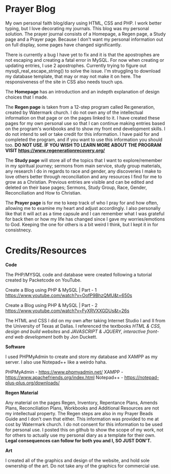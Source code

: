 # Prayer Blog
My own personal faith blog/diary using HTML, CSS and PHP. I work better typing, but I love decorating my journals. This blog was my personal solution. The prayer journal consists of a Homepage, a Regen page, a Study page and a Prayer page. Because I don't want my personal information out on full display, some pages have changed significantly. 

There is currently a bug I have yet to fix and it is that the apostrophes are not escaping and creating a fatal error in MySQL. For now when creating or updating entries, I use 2 apostrophes. Currently trying to figure out mysqli_real_escape_string() to solve the issue. I'm struggling to download my database template, that may or may not make it on here. The responsiveness of the site in CSS also needs touch ups.

The **Homepage** has an introduction and an indepth explanation of design choices that I made.

The **Regen page** is taken from a 12-step program called Re:generation, created by Watermark church. I do not own any of the intellectual information on that page or on the pages linked to it. I have created these pages for my own personal use so that I can continue making entries based on the program's workbooks and to show my front end development skills. I do not intend to sell or take credit for this information. I have paid for and completed the program, and if you want to use this information you should too. **DO NOT USE. IF YOU WISH TO LEARN MORE ABOUT THE PROGRAM VISIT https://www.regenerationrecovery.org/** 

The **Study page** will store all of the topics that I want to explore/remember in my spiritual journey; sermons from main service, study group materials, any research I do in regards to race and gender, any discoveries I make to love others better through reconciliation and any resources I find for me to grow as a Christian. Previous entries are visible and can be edited and deleted on their base pages; Sermons, Study Group, Race, Gender, Reconciliation and How to Christian.

The **Prayer page** is for me to keep track of who I pray for and how often, allowing me to examine my heart and adjust accordingly. I also personally like that it will act as a time capsule and I can remember what I was grateful for back then or how my life has changed since I gave my worries/emotions to God. Keeping the one for others is a bit weird I think, but I kept it in for consistnecy.


# Credits/Resources
**Code**

The PHP/MYSQL code and database were created following a tutorial created by Packetcode on YouTube. 

Create a Blog using PHP & MySQL | Part - 1 https://www.youtube.com/watch?v=OofP9BhzQMU&t=650s

Create a Blog using PHP & MySQL | Part - 2 https://www.youtube.com/watch?v=FyXRVXXGDUs&t=26s


The HTML and CSS I did on my own after taking Internet Studio I and II from the University of Texas at Dallas. I referenced the textbooks _HTML & CSS, design and build websites_ and _JAVASCRIPT & JQUERY, interactive front-end web development_ both by Jon Duckett.

**Software**

I used PHPMyAdmin to create and store my database and XAMPP as my server. I also use Notepad++ like a weirdo haha. 

PHPMyAdmin - https://www.phpmyadmin.net/
XAMPP - https://www.apachefriends.org/index.html
Notepad++ - https://notepad-plus-plus.org/downloads/

**Regen Material**

Any material on the pages Regen, Inventory, Repentance Plans, Amends Plans, Reconciliation Plans, Workbooks and Additional Resources are not my intellectual property. The Regen steps are also in my Prayer Beads Guide and I don't own that either. This information was provided to me at cost by Watermark church. I do not consent for this information to be used for personal use. I posted this on github to show the scope of my work, not for others to actually use my personal diary as a template for their own. **Legal consequences can follow for both you and I, SO JUST DON'T.**

**Art**

I created all of the graphics and design of the website, and hold sole ownership of the art. Do not take any of the graphics for commercial use. 
